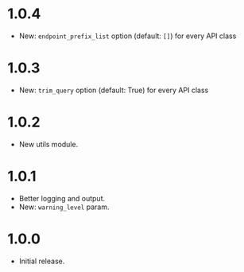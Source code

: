# 1.0.4

-   New: `endpoint_prefix_list` option (default: `[]`) for every API class

# 1.0.3

-   New: `trim_query` option (default: True) for every API class

# 1.0.2

-   New utils module.

# 1.0.1

-   Better logging and output.
-   New: `warning_level` param.

# 1.0.0

-   Initial release.
